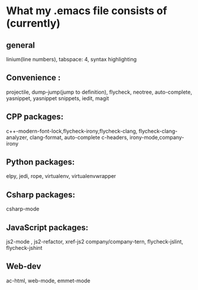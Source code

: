 # What my .emacs file consists of (currently)

## general
linium(line numbers), tabspace: 4, syntax highlighting

## Convenience :
projectile, dump-jump(jump to definition), flycheck, neotree,
auto-complete, yasnippet, yasnippet snippets, iedit, magit

## CPP packages: 
c++-modern-font-lock,flycheck-irony,flycheck-clang, flycheck-clang-analyzer, clang-format, auto-complete c-headers, irony-mode,company-irony 

## Python packages: 
elpy, jedi, rope, virtualenv, virtualenvwrapper

## Csharp packages:
csharp-mode

## JavaScript packages:
js2-mode , js2-refactor, xref-js2 company/company-tern, flycheck-jslint, flycheck-jshint

## Web-dev
ac-html, web-mode, emmet-mode
